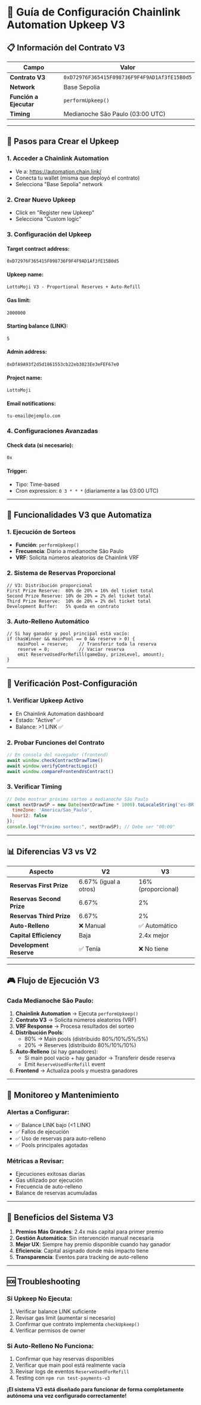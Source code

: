 # 🔄 Guía de Configuración Chainlink Automation Upkeep V3

## 📋 **Información del Contrato V3**

| Campo | Valor |
|-------|--------|
| **Contrato V3** | `0xD72976F365415F098736F9F4F9AD1Af3fE15B0d5` |
| **Network** | Base Sepolia |
| **Función a Ejecutar** | `performUpkeep()` |
| **Timing** | Medianoche São Paulo (03:00 UTC) |

---

## 🚀 **Pasos para Crear el Upkeep**

### **1. Acceder a Chainlink Automation**
- Ve a: https://automation.chain.link/
- Conecta tu wallet (misma que deployó el contrato)
- Selecciona "Base Sepolia" network

### **2. Crear Nuevo Upkeep**
- Click en "Register new Upkeep"
- Selecciona "Custom logic"

### **3. Configuración del Upkeep**

#### **Target contract address:**
```
0xD72976F365415F098736F9F4F9AD1Af3fE15B0d5
```

#### **Upkeep name:**
```
LottoMoji V3 - Proportional Reserves + Auto-Refill
```

#### **Gas limit:**
```
2000000
```

#### **Starting balance (LINK):**
```
5
```

#### **Admin address:**
```
0xDfA9A93f2d5d1861553cb22eb3023Ee3eFEF67e0
```

#### **Project name:**
```
LottoMoji
```

#### **Email notifications:**
```
tu-email@ejemplo.com
```

### **4. Configuraciones Avanzadas**

#### **Check data (si necesario):**
```
0x
```

#### **Trigger:**
- Tipo: Time-based
- Cron expression: `0 3 * * *` (diariamente a las 03:00 UTC)

---

## 🎯 **Funcionalidades V3 que Automatiza**

### **1. Ejecución de Sorteos**
- **Función**: `performUpkeep()`
- **Frecuencia**: Diario a medianoche São Paulo
- **VRF**: Solicita números aleatorios de Chainlink VRF

### **2. Sistema de Reservas Proporcional**
```solidity
// V3: Distribución proporcional
First Prize Reserve:  80% de 20% = 16% del ticket total
Second Prize Reserve: 10% de 20% = 2% del ticket total  
Third Prize Reserve:  10% de 20% = 2% del ticket total
Development Buffer:   5% queda en contrato
```

### **3. Auto-Relleno Automático**
```solidity
// Si hay ganador y pool principal está vacío:
if (hasWinner && mainPool == 0 && reserve > 0) {
    mainPool = reserve;    // Transferir toda la reserva
    reserve = 0;           // Vaciar reserva
    emit ReserveUsedForRefill(gameDay, prizeLevel, amount);
}
```

---

## 🔧 **Verificación Post-Configuración**

### **1. Verificar Upkeep Activo**
- En Chainlink Automation dashboard
- Estado: "Active" ✅
- Balance: >1 LINK ✅

### **2. Probar Funciones del Contrato**
```javascript
// En consola del navegador (frontend)
await window.checkContractDrawTime()
await window.verifyContractLogic()
await window.compareFrontendVsContract()
```

### **3. Verificar Timing**
```javascript
// Debe mostrar próximo sorteo a medianoche São Paulo
const nextDrawSP = new Date(nextDrawTime * 1000).toLocaleString('es-BR', { 
  timeZone: 'America/Sao_Paulo', 
  hour12: false 
});
console.log("Próximo sorteo:", nextDrawSP); // Debe ser "00:00"
```

---

## 📊 **Diferencias V3 vs V2**

| Aspecto | V2 | V3 |
|---------|----|----|
| **Reservas First Prize** | 6.67% (igual a otros) | 16% (proporcional) |
| **Reservas Second Prize** | 6.67% | 2% |
| **Reservas Third Prize** | 6.67% | 2% |
| **Auto-Relleno** | ❌ Manual | ✅ Automático |
| **Capital Efficiency** | Baja | 2.4x mejor |
| **Development Reserve** | ✅ Tenía | ❌ No tiene |

---

## 🎮 **Flujo de Ejecución V3**

### **Cada Medianoche São Paulo:**

1. **Chainlink Automation** → Ejecuta `performUpkeep()`
2. **Contrato V3** → Solicita números aleatorios (VRF)
3. **VRF Response** → Procesa resultados del sorteo
4. **Distribución Pools**:
   - 80% → Main pools (distribuido 80%/10%/5%/5%)
   - 20% → Reserves (distribuido 80%/10%/10%)
5. **Auto-Relleno** (si hay ganadores):
   - Si main pool vacío + hay ganador → Transferir desde reserva
   - Emit `ReserveUsedForRefill` event
6. **Frontend** → Actualiza pools y muestra ganadores

---

## 🔔 **Monitoreo y Mantenimiento**

### **Alertas a Configurar:**
- ✅ Balance LINK bajo (<1 LINK)
- ✅ Fallos de ejecución
- ✅ Uso de reservas para auto-relleno
- ✅ Pools principales agotadas

### **Métricas a Revisar:**
- Ejecuciones exitosas diarias
- Gas utilizado por ejecución
- Frecuencia de auto-relleno
- Balance de reservas acumuladas

---

## 🎉 **Beneficios del Sistema V3**

1. **Premios Más Grandes**: 2.4x más capital para primer premio
2. **Gestión Automática**: Sin intervención manual necesaria
3. **Mejor UX**: Siempre hay premio disponible cuando hay ganador
4. **Eficiencia**: Capital asignado donde más impacto tiene
5. **Transparencia**: Eventos para tracking de auto-relleno

---

## 🆘 **Troubleshooting**

### **Si Upkeep No Ejecuta:**
1. Verificar balance LINK suficiente
2. Revisar gas limit (aumentar si necesario)
3. Confirmar que contrato implementa `checkUpkeep()`
4. Verificar permisos de owner

### **Si Auto-Relleno No Funciona:**
1. Confirmar que hay reservas disponibles
2. Verificar que main pool está realmente vacía
3. Revisar logs de eventos `ReserveUsedForRefill`
4. Testing con `npm run test-payments-v3`

**¡El sistema V3 está diseñado para funcionar de forma completamente autónoma una vez configurado correctamente!** 